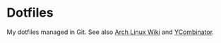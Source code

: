 # Dotfiles

My dotfiles managed in Git. See also [Arch Linux Wiki](https://wiki.archlinux.org/title/Dotfiles#Tracking_dotfiles_directly_with_Git) and [YCombinator](https://news.ycombinator.com/item?id=11071754).